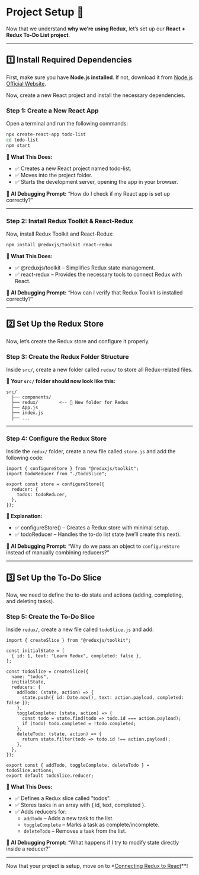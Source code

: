 # **Project Setup** 🚀

Now that we understand **why we’re using Redux**, let’s set up our **React + Redux To-Do List project**.

---

## **1️⃣ Install Required Dependencies**

First, make sure you have **Node.js installed**. If not, download it from [Node.js Official Website](https://nodejs.org/).

Now, create a new React project and install the necessary dependencies.

### **Step 1: Create a New React App**

Open a terminal and run the following commands:

```sh
npx create-react-app todo-list
cd todo-list
npm start
```

**📌 What This Does:**
- ✅ Creates a new React project named todo-list.
- ✅ Moves into the project folder.
- ✅ Starts the development server, opening the app in your browser.

**📌 AI Debugging Prompt:** “How do I check if my React app is set up correctly?”

---

### Step 2: Install Redux Toolkit & React-Redux

Now, install Redux Toolkit and React-Redux:

```sh
npm install @reduxjs/toolkit react-redux
```

**📌 What This Does:**
- ✅ @reduxjs/toolkit – Simplifies Redux state management.
- ✅ react-redux – Provides the necessary tools to connect Redux with React.

**📌 AI Debugging Prompt:** “How can I verify that Redux Toolkit is installed correctly?”

---

## 2️⃣ Set Up the Redux Store

Now, let’s create the Redux store and configure it properly.

### Step 3: Create the Redux Folder Structure

Inside `src/`, create a new folder called `redux/` to store all Redux-related files.

**📌 Your `src/` folder should now look like this:**

```
src/
  ├── components/   
  ├── redux/        <-- 📂 New folder for Redux
  ├── App.js
  ├── index.js
  ├── ...
```

---

### Step 4: Configure the Redux Store

Inside the `redux/` folder, create a new file called `store.js` and add the following code:

```JS
import { configureStore } from "@reduxjs/toolkit";
import todoReducer from "./todoSlice";

export const store = configureStore({
  reducer: {
    todos: todoReducer,
  },
});
```

**📌 Explanation:**
- ✅ configureStore() – Creates a Redux store with minimal setup.
- ✅ todoReducer – Handles the to-do list state (we’ll create this next).

**📌 AI Debugging Prompt:** “Why do we pass an object to `configureStore` instead of manually combining reducers?”

---

## 3️⃣ Set Up the To-Do Slice

Now, we need to define the to-do state and actions (adding, completing, and deleting tasks).

### Step 5: Create the To-Do Slice

Inside `redux/`, create a new file called `todoSlice.js` and add:

```JS
import { createSlice } from "@reduxjs/toolkit";

const initialState = [
  { id: 1, text: "Learn Redux", completed: false },
];

const todoSlice = createSlice({
  name: "todos",
  initialState,
  reducers: {
    addTodo: (state, action) => {
      state.push({ id: Date.now(), text: action.payload, completed: false });
    },
    toggleComplete: (state, action) => {
      const todo = state.find(todo => todo.id === action.payload);
      if (todo) todo.completed = !todo.completed;
    },
    deleteTodo: (state, action) => {
      return state.filter(todo => todo.id !== action.payload);
    },
  },
});

export const { addTodo, toggleComplete, deleteTodo } = todoSlice.actions;
export default todoSlice.reducer;
```

**📌 What This Does:**
- ✅ Defines a Redux slice called "todos".
- ✅ Stores tasks in an array with { id, text, completed }.
- ✅ Adds reducers for:
  -	`addTodo` – Adds a new task to the list.
  -	`toggleComplete` – Marks a task as complete/incomplete.
  -	`deleteTodo` – Removes a task from the list.

**📌 AI Debugging Prompt:** “What happens if I try to modify state directly inside a reducer?”

---

Now that your project is setup, move on to *[Connecting Redux to React](3-connecting-redux.md)**!
